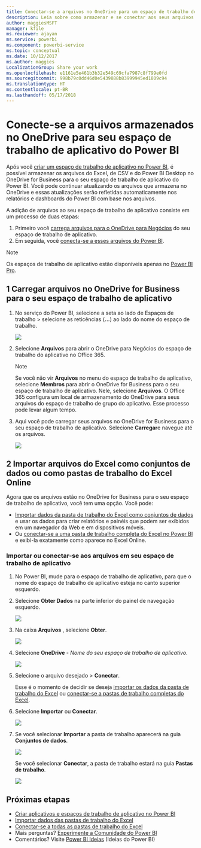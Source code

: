 ```yaml
---
title: Conectar-se a arquivos no OneDrive para um espaço de trabalho de aplicativo do Power BI
description: Leia sobre como armazenar e se conectar aos seus arquivos de Excel, CSV e do Power BI Desktop no OneDrive para o seu espaço de trabalho de aplicativo do Power BI.
author: maggiesMSFT
manager: kfile
ms.reviewer: ajayan
ms.service: powerbi
ms.component: powerbi-service
ms.topic: conceptual
ms.date: 10/12/2017
ms.author: maggies
LocalizationGroup: Share your work
ms.openlocfilehash: e1161e5e461b3b32e549c69cfa7987c8f799e0fd
ms.sourcegitcommit: 998b79c0dd46d0e5439888b83999945ed1809c94
ms.translationtype: HT
ms.contentlocale: pt-BR
ms.lasthandoff: 05/17/2018
---
```

# <a name="connect-to-files-stored-in-onedrive-for-your-power-bi-app-workspace"></a>Conecte-se a arquivos armazenados no OneDrive para seu espaço de trabalho de aplicativo do Power BI
Após você [criar um espaço de trabalho de aplicativo no Power BI](service-create-distribute-apps.md), é possível armazenar os arquivos do Excel, de CSV e do Power BI Desktop no OneDrive for Business para o seu espaço de trabalho de aplicativo do Power BI. Você pode continuar atualizando os arquivos que armazena no OneDrive e essas atualizações serão refletidas automaticamente nos relatórios e dashboards do Power BI com base nos arquivos. 

A adição de arquivos ao seu espaço de trabalho de aplicativo consiste em um processo de duas etapas: 

1. Primeiro você [carrega arquivos para o OneDrive para Negócios](service-connect-to-files-in-app-workspace-onedrive-for-business.md#1-upload-files-to-the-onedrive-for-business-for-your-app-workspace) do seu espaço de trabalho de aplicativo.
2. Em seguida, você [conecta-se a esses arquivos do Power BI](service-connect-to-files-in-app-workspace-onedrive-for-business.md#2-import-excel-files-as-datasets-or-as-excel-online-workbooks).

> [!NOTE]
> Os espaços de trabalho de aplicativo estão disponíveis apenas no [Power BI Pro](service-free-vs-pro.md).
> 
> 

## <a name="1-upload-files-to-the-onedrive-for-business-for-your-app-workspace"></a>1 Carregar arquivos no OneDrive for Business para o seu espaço de trabalho de aplicativo
1. No serviço do Power BI, selecione a seta ao lado de Espaços de trabalho > selecione as reticências (**...**) ao lado do nome do espaço de trabalho. 
   
   ![](media/service-connect-to-files-in-app-workspace-onedrive-for-business/power-bi-app-ellipsis.png)
2. Selecione **Arquivos** para abrir o OneDrive para Negócios do espaço de trabalho do aplicativo no Office 365.
   
   > [!NOTE]
   > Se você não vir **Arquivos** no menu do espaço de trabalho de aplicativo, selecione **Membros** para abrir o OneDrive for Business para o seu espaço de trabalho de aplicativo. Nele, selecione **Arquivos**. O Office 365 configura um local de armazenamento do OneDrive para seus arquivos do espaço de trabalho de grupo do aplicativo. Esse processo pode levar algum tempo. 
   > 
   > 
3. Aqui você pode carregar seus arquivos no OneDrive for Business para o seu espaço de trabalho de aplicativo. Selecione **Carregar**e navegue até os arquivos.
   
   ![](media/service-connect-to-files-in-app-workspace-onedrive-for-business/pbi_grpfilesonedrive.png)

## <a name="2-import-excel-files-as-datasets-or-as-excel-online-workbooks"></a>2 Importar arquivos do Excel como conjuntos de dados ou como pastas de trabalho do Excel Online
Agora que os arquivos estão no OneDrive for Business para o seu espaço de trabalho de aplicativo, você tem uma opção. Você pode: 

* [Importar dados da pasta de trabalho do Excel como conjuntos de dados](service-get-data-from-files.md) e usar os dados para criar relatórios e painéis que podem ser exibidos em um navegador da Web e em dispositivos móveis.
* Ou [conectar-se a uma pasta de trabalho completa do Excel no Power BI](service-excel-workbook-files.md) e exibi-la exatamente como aparece no Excel Online.

### <a name="import-or-connect-to-the-files-in-your-app-workspace"></a>Importar ou conectar-se aos arquivos em seu espaço de trabalho de aplicativo
1. No Power BI, mude para o espaço de trabalho de aplicativo, para que o nome do espaço de trabalho de aplicativo esteja no canto superior esquerdo. 
2. Selecione **Obter Dados** na parte inferior do painel de navegação esquerdo. 
   
   ![](media/service-connect-to-files-in-app-workspace-onedrive-for-business/power-bi-app-get-data-button.png)
3. Na caixa **Arquivos** , selecione **Obter**.
   
   ![](media/service-connect-to-files-in-app-workspace-onedrive-for-business/pbi_getfiles.png)
4. Selecione **OneDrive** - *Nome do seu espaço de trabalho de aplicativo*.
   
    ![](media/service-connect-to-files-in-app-workspace-onedrive-for-business/pbi_grp_one_drive_shrpt.png)
5. Selecione o arquivo desejado > **Conectar**.
   
    Esse é o momento de decidir se deseja [importar os dados da pasta de trabalho do Excel](service-get-data-from-files.md) ou [conectar-se a pastas de trabalho completas do Excel](service-excel-workbook-files.md).
6. Selecione **Importar** ou **Conectar**.
   
    ![](media/service-connect-to-files-in-app-workspace-onedrive-for-business/pbi_importexceldataorwholecrop.png)
7. Se você selecionar **Importar** a pasta de trabalho aparecerá na guia **Conjuntos de dados**. 
   
    ![](media/service-connect-to-files-in-app-workspace-onedrive-for-business/power-bi-app-excel-file-import.png)
   
    Se você selecionar **Conectar**, a pasta de trabalho estará na guia **Pastas de trabalho**.
   
    ![](media/service-connect-to-files-in-app-workspace-onedrive-for-business/power-bi-app-excel-file-connect.png)

## <a name="next-steps"></a>Próximas etapas
* [Criar aplicativos e espaços de trabalho de aplicativo no Power BI](service-create-distribute-apps.md)
* [Importar dados das pastas de trabalho do Excel](service-get-data-from-files.md)
* [Conectar-se a todas as pastas de trabalho do Excel](service-excel-workbook-files.md)
* Mais perguntas? [Experimente a Comunidade do Power BI](http://community.powerbi.com/)
* Comentários? Visite [Power BI Ideias](https://ideas.powerbi.com/forums/265200-power-bi) (Ideias do Power BI)

